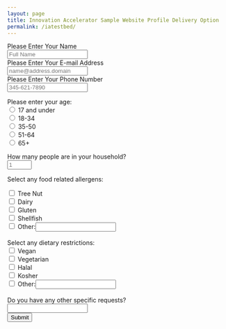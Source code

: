 ```yaml
---
layout: page
title: Innovation Accelerator Sample Website Profile Delivery Option
permalink: /iatestbed/
---
```



<form action="https://getform.io/f/a953f233-5372-45fa-932f-dfeef263fd45" method="POST">

  <label for="name">Please Enter Your Name</label><br>
  <input type="text" name="name" id="name" placeholder="Full Name" required><br>
  <label for="email">Please Enter Your E-mail Address</label><br>
  <input type="email" name="email" id="email" placeholder="name@address.domain" required><br>
  <label for="phone">Please Enter Your Phone Number</label><br>
  <input type="tel" id="phone" name="phone" pattern="[0-9]{3}-[0-9]{3}-[0-9]{4}" placeholder="345-621-7890"><br>
  
  Please enter your age: <br>
  <input type="radio" id="17-" name="age" value="17 and under">
  <label for="17-">17 and under</label><br>
  <input type="radio" id="1834" name="age" value="18-34">
  <label for="1834">18-34</label><br>
  <input type="radio" id="3550" name="age" value="35-50">
  <label for="3550">35-50</label><br>
  <input type="radio" id="5164" name="age" value="51-64">
  <label for="5164">51-64</label><br>
  <input type="radio" id="65" name="age" value="65+">
  <label for="65">65+</label><br>
  
  <label for="numpeople">How many people are in your household?</label><br>
  <input type="number" id="numpeople" name="numpeople" min="1" max="25" placeholder="1"><br>
  
  
  Select any food related allergens:<br>
  <div>
  <input type="checkbox" id="nut" name="allergy" value="Tree Nut"
         >
  <label for="nut">Tree Nut</label>
</div>
  
  <div>
  <input type="checkbox" id="dairy" name="allergy" value="Dairy"
         >
  <label for="dairy">Dairy</label>
</div>
  
<div>
  <input type="checkbox" id="gluten" name="allergy" value="Gluten">
  <label for="gluten">Gluten</label>
</div>
  
  <div>
  <input type="checkbox" id="shellfish" name="allergy" value="Shellfish"
         >
  <label for="shellfish">Shellfish</label>
</div>
  
  <div>
  <input type="checkbox" id="other-allergy" name="other-allergy"
         >
  <label for="other-allergy">Other:</label><input type="text" id="other-desc-allergy" name="other-desc-allergy">
</div>
  
  <br>
  Select any dietary restrictions:<br>
  <div>
  <input type="checkbox" id="vegan" name="restr" value="Vegan"
         >
  <label for="vegan">Vegan</label>
</div>
  
  <div>
  <input type="checkbox" id="vegetarian" name="restr" value="Vegetarian"
         >
  <label for="vegetarian">Vegetarian</label>
</div>
  
<div>
  <input type="checkbox" id="halal" name="restr" value="Halal">
  <label for="halal">Halal</label>
</div>
  
  <div>
  <input type="checkbox" id="kosher" name="restr" value="Kosher"
         >
  <label for="kosher">Kosher</label>
</div>
  
  <div>
  <input type="checkbox" id="other-rest" name="other-rest"
         >
  <label for="other-rest">Other:</label><input type="text" id="other-desc-rest" name="other-desc-rest">
</div>
  
  <br>
  <label for="last-requests">Do you have any other specific requests?</label><br>
  <input type="text" id="last-requests" name="last-requests"><br>
  <button type="submit">Submit</button>

</form>
        
